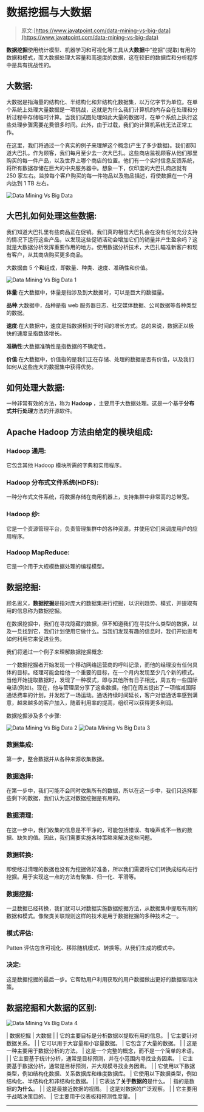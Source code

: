 # 数据挖掘与大数据

> 原文:[https://www.javatpoint.com/data-mining-vs-big-data](https://www.javatpoint.com/data-mining-vs-big-data)

**数据挖掘**使用统计模型、机器学习和可视化等工具从**大数据**中“挖掘”(提取)有用的数据和模式，而大数据处理大容量和高速度的数据，这在较旧的数据库和分析程序中是具有挑战性的。

## 大数据:

大数据是指海量的结构化、半结构化和非结构化数据集，以万亿字节为单位。在单个系统上处理大量数据是一项挑战，这就是为什么我们计算机的内存会在处理和分析过程中存储临时计算。当我们试图处理如此大量的数据时，在单个系统上执行这些处理步骤需要花费很多时间。此外，由于过载，我们的计算机系统无法正常工作。

在这里，我们将通过一个真实的例子来理解这个概念(产生了多少数据)。我们都知道大巴扎。作为顾客，我们每月至少去一次大巴扎。这些商店监视顾客从他们那里购买的每一件产品，以及世界上哪个商店的位置。他们有一个实时信息反馈系统，将所有数据存储在巨大的中央服务器中。想象一下，仅印度的大巴扎商店就有 250 家左右。监控每个客户购买的每一件物品以及物品描述，将使数据在一个月内达到 1 TB 左右。

![Data Mining Vs Big Data](../Images/55f97ce9b3c874e95bf7dea8e533d5e0.png)

## 大巴扎如何处理这些数据:

我们知道大巴扎里有些商品正在促销。我们真的相信大巴扎会在没有任何充分支持的情况下运行这些产品，以发现这些促销活动会增加它们的销量并产生盈余吗？这就是大数据分析发挥重要作用的地方。使用数据分析技术，大巴扎瞄准新客户和现有客户，从其商店购买更多商品。

大数据由 5 个**和**组成，即数量、种类、速度、准确性和价值。

![Data Mining Vs Big Data 1](../Images/13e85489a0ae398a85aca03d7305b043.png)

**体量**:在大数据中，体量是指涉及到大数据时，可以是巨大的数据量。

**品种**:大数据中，品种是指 web 服务器日志、社交媒体数据、公司数据等各种类型的数据。

**速度**:在大数据中，速度是指数据相对于时间的增长方式。总的来说，数据正以极快的速度呈指数级增长。

**准确性**:大数据准确性是指数据的不确定性。

**价值**:在大数据中，价值指的是我们正在存储、处理的数据是否有价值，以及我们如何从这些庞大的数据集中获得优势。

## 如何处理大数据:

一种非常有效的方法，称为 **Hadoop** ，主要用于大数据处理。这是一个基于**分布式并行处理**方法的开源软件。

## Apache Hadoop 方法由给定的模块组成:

### Hadoop 通用:

它包含其他 Hadoop 模块所需的字典和实用程序。

### Hadoop 分布式文件系统(HDFS):

一种分布式文件系统，将数据存储在商用机器上，支持集群中非常高的总带宽。

### Hadoop 纱:

它是一个资源管理平台，负责管理集群中的各种资源，并使用它们来调度用户的应用程序。

### Hadoop MapReduce:

它是一个用于大规模数据处理的编程模型。

## 数据挖掘:

顾名思义，**数据挖掘**是指对庞大的数据集进行挖掘，以识别趋势、模式，并提取有用的信息称为数据挖掘。

在数据挖掘中，我们在寻找隐藏的数据，但不知道我们在寻找什么类型的数据，以及一旦找到它，我们计划使用它做什么。当我们发现有趣的信息时，我们开始思考如何利用它来促进业务。

我们将通过一个例子来理解数据挖掘概念:

一个数据挖掘者开始发现一个移动网络运营商的呼叫记录，而他的经理没有任何具体的目标。经理可能会给他一个重要的目标，在一个月内发现至少几个新的模式。当他开始提取数据时，发现了一种模式，即与其他所有日子相比，周五有一些国际电话(例如)。现在，他与管理层分享了这些数据，他们在周五提出了一项缩减国际通话费率的计划，并发起了一场运动。通话持续时间延长，客户对低通话率感到满意，越来越多的客户加入，随着利用率的提高，组织可以获得更多利润。

数据挖掘涉及多个步骤:

![Data Mining Vs Big Data 2](../Images/d7f93e08088381c449b91298ce093d18.png)
![Data Mining Vs Big Data 3](../Images/08dbfb486d01d110ceff176f25d2327a.png)

### 数据集成:

第一步，整合数据并从各种来源收集数据。

### 数据选择:

在第一步中，我们可能不会同时收集所有的数据，所以在这一步中，我们只选择那些剩下的数据，我们认为这对数据挖掘是有用的。

### 数据清理:

在这一步中，我们收集的信息是不干净的，可能包括错误、有噪声或不一致的数据、缺失的值。因此，我们需要实施各种策略来解决这些问题。

### 数据转换:

即使经过清理的数据也没有为挖掘做好准备，所以我们需要将它们转换成结构进行挖掘。用于实现这一点的方法有聚集、归一化、平滑等。

### 数据挖掘:

一旦数据已经转换，我们就可以对数据实施数据挖掘方法，从数据集中提取有用的数据和模式。像聚类关联规则这样的技术是用于数据挖掘的多种技术之一。

### 模式评估:

Patten 评估包含可视化、移除随机模式、转换等。从我们生成的模式中。

### 决定:

这是数据挖掘的最后一步。它帮助用户利用获取的用户数据做出更好的数据驱动决策。

## 数据挖掘和大数据的区别:

![Data Mining Vs Big Data 4](../Images/afee10ed0934f0e7526fd614b64b65b6.png)

| 数据挖掘 | 大数据 |
| 它的主要目标是分析数据以提取有用的信息。 | 它主要针对数据关系。 |
| 它可以用于大容量和小容量数据。 | 它包含了大量的数据。 |
| 这是一种主要用于数据分析的方法。 | 这是一个完整的概念，而不是一个简单的术语。 |
| 它主要基于统计分析，通常是目标预测，并在小范围内寻找业务因素。 | 它主要基于数据分析，通常是目标预测，并大规模寻找业务因素。 |
| 它使用以下数据类型，例如结构化数据、关系数据库和维度数据库。 | 它使用以下数据类型，例如结构化、半结构化和非结构化数据。 |
| 它表达了**关于数据的**是什么。 | 指的是数据的**为什么**。 |
| 这是最接近数据的视图。 | 这是对数据的广泛观察。 |
| 它主要用于战略决策目的。 | 它主要用于仪表板和预测性度量。 |

* * *